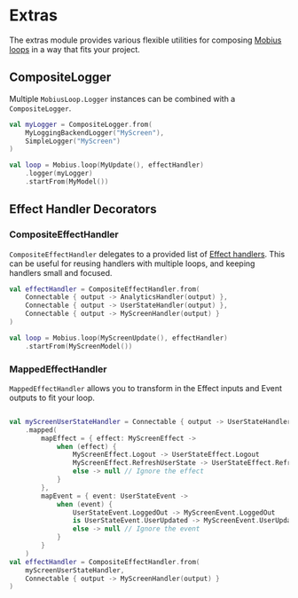 # Extras

The extras module provides various flexible utilities for composing [Mobius loops](../reference/mobius-loop.md) in a way
that fits your project.

## CompositeLogger

Multiple `MobiusLoop.Logger` instances can be combined with a `CompositeLogger`.

```kotlin
val myLogger = CompositeLogger.from(
    MyLoggingBackendLogger("MyScreen"),
    SimpleLogger("MyScreen")
)

val loop = Mobius.loop(MyUpdate(), effectHandler)
    .logger(myLogger)
    .startFrom(MyModel())
```

## Effect Handler Decorators

### CompositeEffectHandler

`CompositeEffectHandler` delegates to a provided list of [Effect handlers](../reference/effect-handler.md).
This can be useful for reusing handlers with multiple loops, and keeping handlers small and focused.

```kotlin
val effectHandler = CompositeEffectHandler.from(
    Connectable { output -> AnalyticsHandler(output) },
    Connectable { output -> UserStateHandler(output) },
    Connectable { output -> MyScreenHandler(output) }
)

val loop = Mobius.loop(MyScreenUpdate(), effectHandler)
    .startFrom(MyScreenModel())
```

### MappedEffectHandler

`MappedEffectHandler` allows you to transform in the Effect inputs and Event outputs to fit your loop.

```kotlin

val myScreenUserStateHandler = Connectable { output -> UserStateHandler(output) }
    .mapped(
        mapEffect = { effect: MyScreenEffect ->
            when (effect) {
                MyScreenEffect.Logout -> UserStateEffect.Logout
                MyScreenEffect.RefreshUserState -> UserStateEffect.Refresh
                else -> null // Ignore the effect
            }
        },
        mapEvent = { event: UserStateEvent ->
            when (event) {
                UserStateEvent.LoggedOut -> MyScreenEvent.LoggedOut
                is UserStateEvent.UserUpdated -> MyScreenEvent.UserUpdated(event.user)
                else -> null // Ignore the event
            }
        }
    )
val effectHandler = CompositeEffectHandler.from(
    myScreenUserStateHandler,
    Connectable { output -> MyScreenHandler(output) }
)
```
